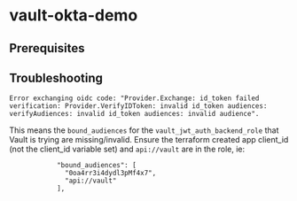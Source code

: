 # vault-okta-demo

## Prerequisites 

## 

## Troubleshooting

`Error exchanging oidc code: "Provider.Exchange: id_token failed verification: Provider.VerifyIDToken: invalid id_token audiences: verifyAudiences: invalid id_token audiences: invalid audience".`

This means the `bound_audiences` for the `vault_jwt_auth_backend_role` that Vault is trying are missing/invalid. 
Ensure the terraform created app client_id (not the client_id variable set) and `api://vault` are in the role, ie:
```
            "bound_audiences": [
              "0oa4rr3i4dydl3pMf4x7",
              "api://vault"
            ],
```

